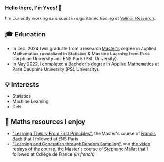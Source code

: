 ### Hello there, I'm Yves! 👋

I'm currently working as a quant in algorithmic trading at [Valinor Research](https://www.valinor-research.com/).

## :mortar_board: Education

- In Dec. 2024 I will graduate from a research [Master's](https://dauphine.psl.eu/en/training/masters-degrees/mathematics-and-applied-mathematics/masters-year-2-mathematics-deep-learning-and-humanities) degree in Applied Mathematics specialized in Statistics & Machine Learning from Paris Dauphine University and ENS Paris (PSL University).
- In May 2022, I completed a [Bachelor's degree](https://dauphine.psl.eu/en/training/bachelors-degrees/bachelors-degree-in-applied-mathematics) in Applied Mathematics at Paris Dauphine University (PSL University).

## :bulb: Interests

- Statistics
- Machine Learning
- DeFi

## 📖 Maths resources I enjoy

- ["Learning Theory From First Principles"](https://www.di.ens.fr/%7Efbach/ltfp_book.pdf), the Master's course of [Francis Bach](https://scholar.google.com/citations?user=6PJWcFEAAAAJ&hl=en) that I followed at ENS Paris
- ["Learning and Generation through Random Sampling"](https://www.di.ens.fr/~mallat/College/Cours-2024-Mallat-Jean-Eric-Campagne.pdf), and [the video replays of the course](https://www.youtube.com/watch?v=FyakUsu39AU&list=PLtimy8tnozIDuJUrO0OTmX3ofrkWMzb2W), the Master's course of [Stephane Mallat](https://scholar.google.fr/citations?user=g_YTmSgAAAAJ&hl=en) that I followed at Collège de France *(in french)*
